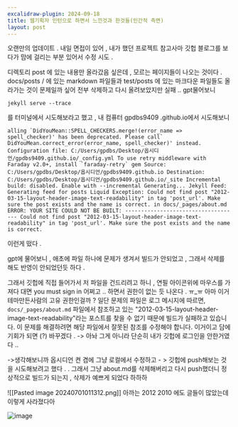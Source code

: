 ```yaml
---
excalidraw-plugin: 2024-09-18
title: 웹기획자 인턴으로 하면서 느낀것과 한것들(인간적 측면)
layout: post
---
```

 오랜만의 업데이트 . 내일 면접이 있어 , 내가 했던 프로젝트 참고사마 깃헙 블로그를 보다가 맘에 걸리는 부분 있어서 수정 시도 . 

디렉토리 post 에 있는 내용만 올라갔음 싶은데  , 모르는 페이지들이 나오는 것이다 .  docs/posts / 에 있는 markdown 파일들과 test/posts 에 있는 마크다운 파일들도 올라가는 것이 문제일까 싶어 전부 삭제하고 다시 올려보았지만 실패 .. 
gpt물어보니 
```
jekyll serve --trace

```
를 터미널에서 시도해보라고 했고 , 내 컴퓨터 gpdbs9409 .github.io에서 시도해보니 


```
alling `DidYouMean::SPELL_CHECKERS.merge!(error_name => spell_checker)' has been deprecated. Please call` DidYouMean.correct_error(error_name, spell_checker)' instead. Configuration file: C:/Users/gpdbs/Desktop/옵시디언/gpdbs9409.github.io/_config.yml To use retry middleware with Faraday v2.0+, install `faraday-retry` gem Source: C:/Users/gpdbs/Desktop/옵시디언/gpdbs9409.github.io Destination: C:/Users/gpdbs/Desktop/옵시디언/gpdbs9409.github.io/_site Incremental build: disabled. Enable with --incremental Generating... Jekyll Feed: Generating feed for posts Liquid Exception: Could not find post "2012-03-15-layout-header-image-text-readability" in tag 'post_url'. Make sure the post exists and the name is correct. in docs/_pages/about.md ERROR: YOUR SITE COULD NOT BE BUILT: ------------------------------------ Could not find post "2012-03-15-layout-header-image-text-readability" in tag 'post_url'. Make sure the post exists and the name is correct.
```

이런게 떴다 . 

gpt에 물어보니  , 애초에 파일 하나에 문제가 생겨서 빌드가 안되었고 , 그래서 삭제를 해도 반영이 안되었던듯 하다 . 

그래서 깃헙에 직접 들어가서 저 파일을 건드리려고 하니 , 연필 아이콘위에 마우스를 가져다 대면 you must sign in 어쩌고 .. 하면서 권한이 없는 듯 나온다 . ㅠ_ㅠ 아마 이거 테마만든사람의 고유 권한인걸까 ? 일단 문제의 파일은 로그 메시지에 따르면, `docs/_pages/about.md` 파일에서 참조하고 있는 "2012-03-15-layout-header-image-text-readability"라는 포스트를 찾을 수 없기 때문에 빌드가 실패하고 있습니다. 이 문제를 해결하려면 해당 파일에서 잘못된 참조를 수정해야 합니다. 이거이고 
담에 기회가 되면 (?) 바꾸겠다 .  -> 아놔 그게 아니라 단순히 내가 깃헙에 로그인을 안한거였다 .. 

->생각해보니까 옵시디언 켠 겸에 그냥 로컬에서 수정하고 - > 깃헙에 push해보는 것을 시도해보려고 했다 . .
그래서 그냥 about.md를 삭제해버리고 다시 push했더니 정상적으로 빌드가 되는지 , 삭제가 예쁘게 되었다 하하하 

![[Pasted image 20240701011312.png]]
아까는 2012 2010 에도 글들이 많았는데 이렇게 사라졌다아 

![image](https://github.com/gpdbs9409/DAP/assets/38944609/dabc380b-0897-44f7-9d6d-b1706707425f)

